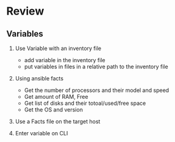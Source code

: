 # Review

## Variables
1. Use Variable with an inventory file
    - add variable in the inventory file
    - put variables in files in a relative path to the inventory file

1. Using ansible facts
    - Get the number of processors and their model and speed
    - Get amount of RAM, Free
    - Get list of disks and their totoal/used/free space
    - Get the OS and version

1. Use a Facts file on the target host

1. Enter variable on CLI